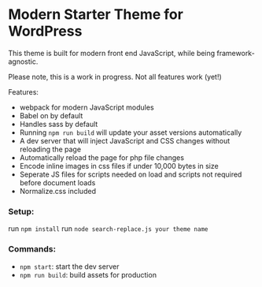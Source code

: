 # Modern Starter Theme for WordPress

This theme is built for modern front end JavaScript, while being framework-agnostic.

Please note, this is a work in progress. Not all features work (yet!)

Features:

- webpack for modern JavaScript modules
- Babel on by default
- Handles sass by default
- Running ```npm run build``` will update your asset versions automatically
- A dev server that will inject JavaScript and CSS changes without reloading the page
- Automatically reload the page for php file changes
- Encode inline images in css files if under 10,000 bytes in size
- Seperate JS files for scripts needed on load and scripts not required before document loads
- Normalize.css included

### Setup:
run ```npm install```
run ```node search-replace.js your theme name```

### Commands:
- ```npm start```: start the dev server
- ```npm run build```: build assets for production
